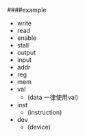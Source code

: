 ####example
- write
- read
- enable
- stall
- output
- input
- addr
- reg
- mem
- val  
  - (data 一律使用val)
- inst	
  - (instruction)
- dev
  - (device)
